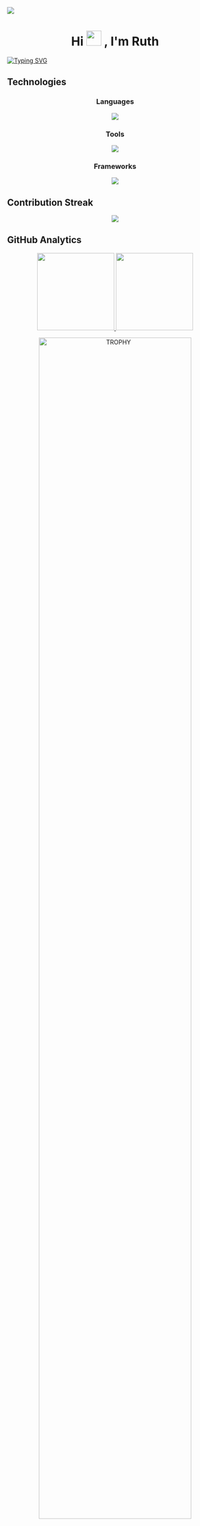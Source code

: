 <img src="https://user-images.githubusercontent.com/73097560/115834477-dbab4500-a447-11eb-908a-139a6edaec5c.gif">

<h1 align="center" ><b>Hi</b> <img src="https://i0.wp.com/pokejungle.net/wp-content/uploads/2019/04/Eevee.gif?resize=740%2C684&ssl=1" width="35"> <b>, I'm Ruth </b> </h1> 

<a href="https://git.io/typing-svg"><img src="https://readme-typing-svg.demolab.com?font=VT323&pause=1000&color=88F756&center=true&vCenter=true&width=1000&lines=Computer+Science+Student+at+UAL;Learning+new+skills!;My+dream+is+to+make+video+games" alt="Typing SVG" /></a>
<p align="center"></p>

## Technologies

<div align="center">
  <h3>Languages</h3>
  <a href="https://skillicons.dev">
    <img src="https://skillicons.dev/icons?i=c,cpp,css,scss,html,java,js,ts,swift,md&perline=14" />
  </a>
</div>

<div align="center">
  <h3>Tools</h3>
  <a href="https://skillicons.dev">
    <img src="https://skillicons.dev/icons?i=git,github,githubactions,gitlab,jenkins,docker,figma,eclipse,visualstudio,vscode,linux,raspberrypi,postman,selenium&perline=14" />
  </a>
</div>

<div align="center">
  <h3>Frameworks</h3>
  <a href="https://skillicons.dev">
    <img src="https://skillicons.dev/icons?i=spring,express,mongodb,mysql,nodejs,angular,vue,unity,maven&perline=14" />
  </a>
</div>


## Contribution Streak

<p align="center">
  <a href="https://github.com/rk400/github-readme-streak-stats">
    <img src="https://github-readme-streak-stats.herokuapp.com?user=rk400&theme=tokyonight&hide_border=true&mode=weekly"/>
  </a>
</p>

## GitHub Analytics

<p align="center">
<a href="https://github.com/rk400">
  <img height="180em" src="https://github-readme-stats.vercel.app/api?username=rk400&show_icons=true&theme=tokyonight&hide_border=true" />
  <img height="180em" src="https://github-readme-stats.vercel.app/api/top-langs/?username=rk400&layout=donut&theme=tokyonight&hide_border=true" />
</a>
</p>

<div align=center>
  <a href="https://github.com/ryo-ma/github-profile-trophy" title="Go to Source">
      <img align="center" width=84% src="https://github-profile-trophy.vercel.app/?username=rk400&theme=tokyonight&row=1&column=7&margin-h=15&margin-w=5&no-frame=true" alt="TROPHY" />
    </a>
</div>

## Contact me!
<div align="center">
  <a href="https://www.linkedin.com/in/ruthrdez">
    <img src="https://skillicons.dev/icons?i=linkedin" />
  </a>
  <a href="https://twitter.com/rutz_idk">
    <img src="https://skillicons.dev/icons?i=twitter" />
  </a>
  <a href="https://discordapp.com/users/356879528653488138">
    <img src="https://skillicons.dev/icons?i=discord" />
  </a>
  <a href="https://www.instagram.com/rutz_idk/">
    <img src="https://skillicons.dev/icons?i=instagram" />
  </a>
</div>

</br>

<p align="center">
<a><img src="https://visitcount.itsvg.in/api?id=rk400&label=Visitors&icon=6&pretty=true" alt="Visitors" /></a>
</p>

<img src="https://user-images.githubusercontent.com/73097560/115834477-dbab4500-a447-11eb-908a-139a6edaec5c.gif">
<!--
**rk400/rk400** is a ✨ _special_ ✨ repository because its `README.md` (this file) appears on your GitHub profile.

Here are some ideas to get you started:

- 🔭 I’m currently working on ...
- 🌱 I’m currently learning ...
- 👯 I’m looking to collaborate on ...
- 🤔 I’m looking for help with ...
- 💬 Ask me about ...
- 📫 How to reach me: ...
- 😄 Pronouns: ...
- ⚡ Fun fact: ...
-->
